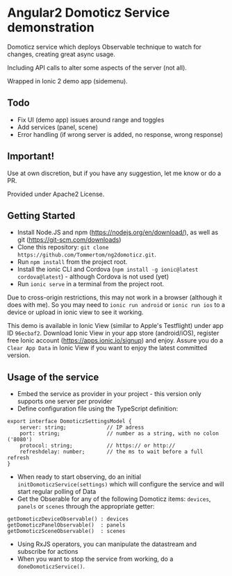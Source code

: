 # Angular2 Domoticz Service demonstration
Domoticz service which deploys Observable technique to watch for changes, creating great async usage.

Including API calls to alter some aspects of the server (not all).

Wrapped in Ionic 2 demo app (sidemenu).

## Todo
* Fix UI (demo app) issues around range and toggles
* Add services (panel, scene)
* Error handling (if wrong server is added, no response, wrong response)

## Important!
Use at own discretion, but if you have any suggestion, let me know or do a PR. 

Provided under Apache2 License.

## Getting Started
* Install Node.JS and npm (https://nodejs.org/en/download/), as well as git (https://git-scm.com/downloads)
* Clone this repository: `git clone https://github.com/Tommertom/ng2domoticz.git`.
* Run `npm install` from the project root.
* Install the ionic CLI and Cordova (`npm install -g ionic@latest cordova@latest`) - although Cordova is not used (yet)
* Run `ionic serve` in a terminal from the project root.

Due to cross-origin restrictions, this may not work in a browser (although it does with me). So you may need to `ionic run android` or `ionic run ios` to a device 
or upload in ionic view to see it working. 

This demo is available in Ionic View (similar to Apple's Testflight) under app ID `96ecbaf2`. Download Ionic View in your app store (android/iOS), register free 
Ionic account (https://apps.ionic.io/signup) and enjoy. Assure you do a `Clear App Data` in Ionic View
if you want to enjoy the latest committed version.

## Usage of the service

* Embed the service as provider in your project - this version only supports one server per provider
* Define configuration file using the TypeScript definition:
```
export interface DomoticzSettingsModel {
    server: string;             // IP adress
    port: string;               // number as a string, with no colon ('8080')
    protocol: string;           // https:// or http://
    refreshdelay: number;       // the ms to wait before a full refresh
}
```
* When ready to start observing, do an initial `initDomoticzService(settings)` which will configure the service and will start regular polling of Data
* Get the Obserable for any of the following Domoticz items: `devices`, `panels` or `scenes` through the appropriate getter: 
```
getDomoticzDeviceObservable() : devices
getDomoticzPanelObservable()  : panels
getDomoticzSceneObservable()  : scenes
```
* Using RxJS operators, you can manipulate the datastream and subscribe for actions
* When you want to stop the service from working, do a `doneDomoticzService()`.


